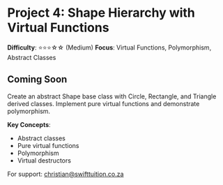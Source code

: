 # Project 4: Shape Hierarchy with Virtual Functions

**Difficulty**: ⭐⭐⭐☆☆ (Medium)
**Focus**: Virtual Functions, Polymorphism, Abstract Classes

## Coming Soon

Create an abstract Shape base class with Circle, Rectangle, and Triangle derived classes. Implement pure virtual functions and demonstrate polymorphism.

**Key Concepts**:
- Abstract classes
- Pure virtual functions
- Polymorphism
- Virtual destructors

For support: christian@swifttuition.co.za
